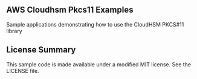 ## AWS Cloudhsm Pkcs11 Examples

Sample applications demonstrating how to use the CloudHSM PKCS#11 library

## License Summary

This sample code is made available under a modified MIT license. See the LICENSE file.
